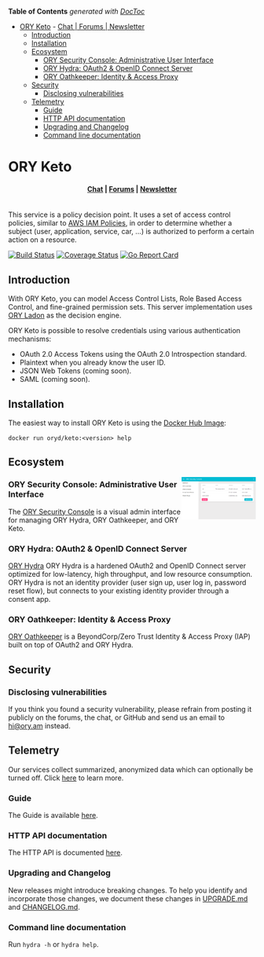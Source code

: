 <!-- START doctoc generated TOC please keep comment here to allow auto update -->
<!-- DON'T EDIT THIS SECTION, INSTEAD RE-RUN doctoc TO UPDATE -->
**Table of Contents**  *generated with [DocToc](https://github.com/thlorenz/doctoc)*

- [ORY Keto](#ory-keto)
      - [
    Chat |
    Forums |
    Newsletter
](#chat-%0A----forums-%0A----newsletter)
  - [Introduction](#introduction)
  - [Installation](#installation)
  - [Ecosystem](#ecosystem)
    - [ORY Security Console: Administrative User Interface](#ory-security-console-administrative-user-interface)
    - [ORY Hydra: OAuth2 & OpenID Connect Server](#ory-hydra-oauth2--openid-connect-server)
    - [ORY Oathkeeper: Identity & Access Proxy](#ory-oathkeeper-identity--access-proxy)
  - [Security](#security)
    - [Disclosing vulnerabilities](#disclosing-vulnerabilities)
  - [Telemetry](#telemetry)
    - [Guide](#guide)
    - [HTTP API documentation](#http-api-documentation)
    - [Upgrading and Changelog](#upgrading-and-changelog)
    - [Command line documentation](#command-line-documentation)

<!-- END doctoc generated TOC please keep comment here to allow auto update -->

# ORY Keto

<h4 align="center">
    <a href="https://discord.gg/PAMQWkr">Chat</a> |
    <a href="https://community.ory.am/">Forums</a> |
    <a href="http://eepurl.com/bKT3N9">Newsletter</a><br/><br/>
</h4>

This service is a policy decision point. It uses a set of access control policies, similar to
[AWS IAM Policies](https://docs.aws.amazon.com/IAM/latest/UserGuide/access_policies.html), in order to determine whether
a subject (user, application, service, car, ...) is authorized to perform a certain action on a resource.

<p align="left">
    <a href="https://circleci.com/gh/ory/keto/tree/master"><img src="https://circleci.com/gh/ory/keto/tree/master.svg?style=shield" alt="Build Status"></a>
    <a href="https://coveralls.io/github/ory/keto?branch=master"><img src="https://coveralls.io/repos/ory/keto/badge.svg?branch=master&service=github" alt="Coverage Status"></a>
    <a href="https://goreportcard.com/report/github.com/ory/keto"><img src="https://goreportcard.com/badge/github.com/ory/keto" alt="Go Report Card"></a>
</p>

## Introduction

With ORY Keto, you can model Access Control Lists, Role Based Access Control, and fine-grained permission sets.
This server implementation uses [ORY Ladon](https://github.com/ory/ladon) as the decision engine.

ORY Keto is possible to resolve credentials using various authentication mechanisms:

* OAuth 2.0 Access Tokens using the OAuth 2.0 Introspection standard.
* Plaintext when you already know the user ID.
* JSON Web Tokens (coming soon).
* SAML (coming soon).

## Installation

The easiest way to install ORY Keto is using the [Docker Hub Image](https://hub.docker.com/r/oryd/keto/):

```
docker run oryd/keto:<version> help
```

## Ecosystem

<a href="https://console.ory.am/auth/login">
    <img align="right" width="30%" src="docs/images/sec-console.png" alt="ORY Security Console">
</a>

### ORY Security Console: Administrative User Interface

The [ORY Security Console](https://console.ory.am/auth/login) is a visual admin interface for managing ORY Hydra,
ORY Oathkeeper, and ORY Keto.

### ORY Hydra: OAuth2 & OpenID Connect Server

[ORY Hydra](https://github.com/ory/hydra) ORY Hydra is a hardened OAuth2 and OpenID Connect server optimized
for low-latency, high throughput, and low resource consumption. ORY Hydra is not an identity provider
(user sign up, user log in, password reset flow), but connects to your existing identity provider through a consent app.

### ORY Oathkeeper: Identity & Access Proxy

[ORY Oathkeeper](https://github.com/ory/oathkeeper) is a BeyondCorp/Zero Trust Identity & Access Proxy (IAP) built
on top of OAuth2 and ORY Hydra.

## Security

### Disclosing vulnerabilities

If you think you found a security vulnerability, please refrain from posting it publicly on the forums, the chat, or GitHub
and send us an email to [hi@ory.am](mailto:hi@ory.am) instead.

## Telemetry

Our services collect summarized, anonymized data which can optionally be turned off. Click
[here](https://www.ory.sh/docs/1-hydra/9-telemetry) to learn more.

### Guide

The Guide is available [here](https://www.ory.sh/docs/3-keto/).

### HTTP API documentation

The HTTP API is documented [here](https://www.ory.sh/docs/api/keto).

### Upgrading and Changelog

New releases might introduce breaking changes. To help you identify and incorporate those changes, we document these
changes in [UPGRADE.md](./UPGRADE.md) and [CHANGELOG.md](./CHANGELOG.md).

### Command line documentation

Run `hydra -h` or `hydra help`.
